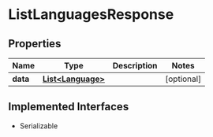

# ListLanguagesResponse



## Properties

| Name | Type | Description | Notes |
|------------ | ------------- | ------------- | -------------|
|**data** | [**List&lt;Language&gt;**](Language.md) |  |  [optional] |


## Implemented Interfaces

* Serializable


